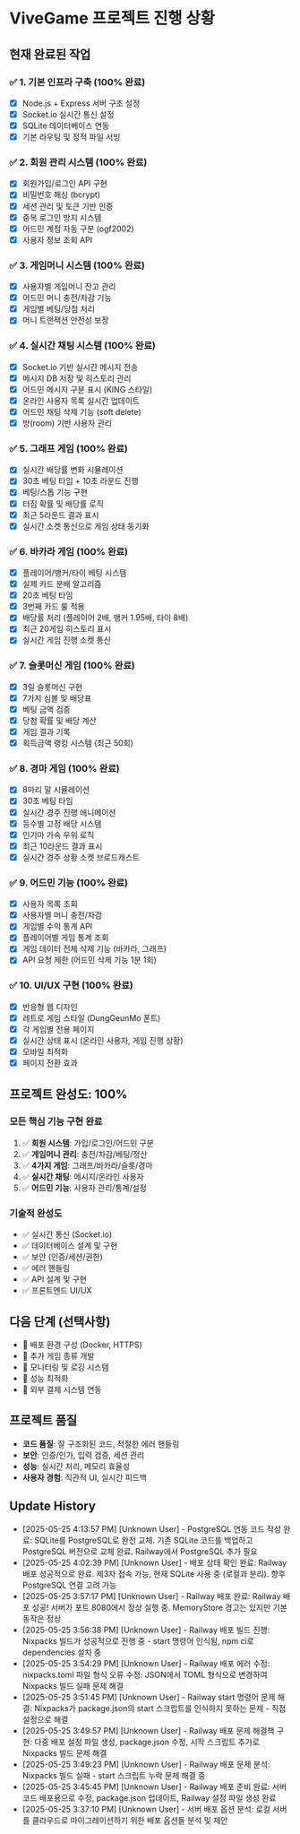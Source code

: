 # ViveGame 프로젝트 진행 상황

## 현재 완료된 작업

### ✅ 1. 기본 인프라 구축 (100% 완료)
- [x] Node.js + Express 서버 구조 설정
- [x] Socket.io 실시간 통신 설정
- [x] SQLite 데이터베이스 연동
- [x] 기본 라우팅 및 정적 파일 서빙

### ✅ 2. 회원 관리 시스템 (100% 완료)
- [x] 회원가입/로그인 API 구현
- [x] 비밀번호 해싱 (bcrypt)
- [x] 세션 관리 및 토큰 기반 인증
- [x] 중복 로그인 방지 시스템
- [x] 어드민 계정 자동 구분 (ogf2002)
- [x] 사용자 정보 조회 API

### ✅ 3. 게임머니 시스템 (100% 완료)
- [x] 사용자별 게임머니 잔고 관리
- [x] 어드민 머니 충전/차감 기능
- [x] 게임별 베팅/당첨 처리
- [x] 머니 트랜잭션 안전성 보장

### ✅ 4. 실시간 채팅 시스템 (100% 완료)
- [x] Socket.io 기반 실시간 메시지 전송
- [x] 메시지 DB 저장 및 히스토리 관리
- [x] 어드민 메시지 구분 표시 (KING 스타일)
- [x] 온라인 사용자 목록 실시간 업데이트
- [x] 어드민 채팅 삭제 기능 (soft delete)
- [x] 방(room) 기반 사용자 관리

### ✅ 5. 그래프 게임 (100% 완료)
- [x] 실시간 배당률 변화 시뮬레이션
- [x] 30초 베팅 타임 + 10초 라운드 진행
- [x] 베팅/스톱 기능 구현
- [x] 터짐 확률 및 배당률 로직
- [x] 최근 5라운드 결과 표시
- [x] 실시간 소켓 통신으로 게임 상태 동기화

### ✅ 6. 바카라 게임 (100% 완료)
- [x] 플레이어/뱅커/타이 베팅 시스템
- [x] 실제 카드 분배 알고리즘
- [x] 20초 베팅 타임
- [x] 3번째 카드 룰 적용
- [x] 배당률 처리 (플레이어 2배, 뱅커 1.95배, 타이 8배)
- [x] 최근 20게임 히스토리 표시
- [x] 실시간 게임 진행 소켓 통신

### ✅ 7. 슬롯머신 게임 (100% 완료)
- [x] 3릴 슬롯머신 구현
- [x] 7가지 심볼 및 배당표
- [x] 베팅 금액 검증
- [x] 당첨 확률 및 배당 계산
- [x] 게임 결과 기록
- [x] 획득금액 랭킹 시스템 (최근 50회)

### ✅ 8. 경마 게임 (100% 완료)
- [x] 8마리 말 시뮬레이션
- [x] 30초 베팅 타임
- [x] 실시간 경주 진행 애니메이션
- [x] 등수별 고정 배당 시스템
- [x] 인기마 가속 우위 로직
- [x] 최근 10라운드 결과 표시
- [x] 실시간 경주 상황 소켓 브로드캐스트

### ✅ 9. 어드민 기능 (100% 완료)
- [x] 사용자 목록 조회
- [x] 사용자별 머니 충전/차감
- [x] 게임별 수익 통계 API
- [x] 플레이어별 게임 통계 조회
- [x] 게임 데이터 전체 삭제 기능 (바카라, 그래프)
- [x] API 요청 제한 (어드민 삭제 기능 1분 1회)

### ✅ 10. UI/UX 구현 (100% 완료)
- [x] 반응형 웹 디자인
- [x] 레트로 게임 스타일 (DungGeunMo 폰트)
- [x] 각 게임별 전용 페이지
- [x] 실시간 상태 표시 (온라인 사용자, 게임 진행 상황)
- [x] 모바일 최적화
- [x] 페이지 전환 효과

## 프로젝트 완성도: 100%

### 모든 핵심 기능 구현 완료
1. ✅ **회원 시스템**: 가입/로그인/어드민 구분
2. ✅ **게임머니 관리**: 충전/차감/베팅/정산
3. ✅ **4가지 게임**: 그래프/바카라/슬롯/경마
4. ✅ **실시간 채팅**: 메시지/온라인 사용자
5. ✅ **어드민 기능**: 사용자 관리/통계/설정

### 기술적 완성도
- ✅ 실시간 통신 (Socket.io)
- ✅ 데이터베이스 설계 및 구현
- ✅ 보안 (인증/세션/권한)
- ✅ 에러 핸들링
- ✅ API 설계 및 구현
- ✅ 프론트엔드 UI/UX

## 다음 단계 (선택사항)
- 🔄 배포 환경 구성 (Docker, HTTPS)
- 🔄 추가 게임 종류 개발
- 🔄 모니터링 및 로깅 시스템
- 🔄 성능 최적화
- 🔄 외부 결제 시스템 연동

## 프로젝트 품질
- **코드 품질**: 잘 구조화된 코드, 적절한 에러 핸들링
- **보안**: 인증/인가, 입력 검증, 세션 관리
- **성능**: 실시간 처리, 메모리 효율성
- **사용자 경험**: 직관적 UI, 실시간 피드백

## Update History

- [2025-05-25 4:13:57 PM] [Unknown User] - PostgreSQL 연동 코드 작성 완료: SQLite를 PostgreSQL로 완전 교체. 기존 SQLite 코드를 백업하고 PostgreSQL 버전으로 교체 완료. Railway에서 PostgreSQL 추가 필요
- [2025-05-25 4:02:39 PM] [Unknown User] - 배포 상태 확인 완료: Railway 배포 성공적으로 완료. 제3자 접속 가능, 현재 SQLite 사용 중 (로컬과 분리). 향후 PostgreSQL 연결 고려 가능
- [2025-05-25 3:57:17 PM] [Unknown User] - Railway 배포 완료: Railway 배포 성공! 서버가 포트 8080에서 정상 실행 중. MemoryStore 경고는 있지만 기본 동작은 정상
- [2025-05-25 3:56:38 PM] [Unknown User] - Railway 배포 빌드 진행: Nixpacks 빌드가 성공적으로 진행 중 - start 명령어 인식됨, npm ci로 dependencies 설치 중
- [2025-05-25 3:54:29 PM] [Unknown User] - Railway 배포 에러 수정: nixpacks.toml 파일 형식 오류 수정: JSON에서 TOML 형식으로 변경하여 Nixpacks 빌드 실패 문제 해결
- [2025-05-25 3:51:45 PM] [Unknown User] - Railway start 명령어 문제 해결: Nixpacks가 package.json의 start 스크립트를 인식하지 못하는 문제 - 직접 설정으로 해결
- [2025-05-25 3:49:57 PM] [Unknown User] - Railway 배포 문제 해결책 구현: 다중 배포 설정 파일 생성, package.json 수정, 시작 스크립트 추가로 Nixpacks 빌드 문제 해결
- [2025-05-25 3:49:23 PM] [Unknown User] - Railway 배포 문제 분석: Nixpacks 빌드 실패 - start 스크립트 누락 문제 해결 중
- [2025-05-25 3:45:45 PM] [Unknown User] - Railway 배포 준비 완료: 서버 코드 배포용으로 수정, package.json 업데이트, Railway 설정 파일 생성 완료
- [2025-05-25 3:37:10 PM] [Unknown User] - 서버 배포 옵션 분석: 로컬 서버를 클라우드로 마이그레이션하기 위한 배포 옵션들 분석 및 제안
